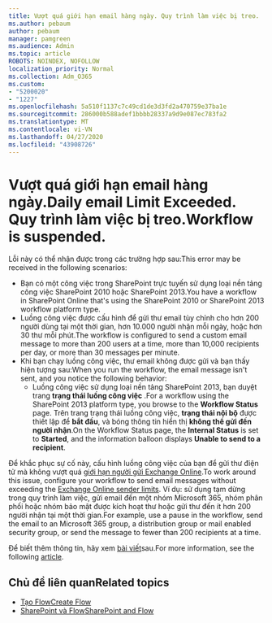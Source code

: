 ```yaml
---
title: Vượt quá giới hạn email hàng ngày. Quy trình làm việc bị treo.
ms.author: pebaum
author: pebaum
manager: pamgreen
ms.audience: Admin
ms.topic: article
ROBOTS: NOINDEX, NOFOLLOW
localization_priority: Normal
ms.collection: Adm_O365
ms.custom:
- "5200020"
- "1227"
ms.openlocfilehash: 5a510f1137c7c49cd1de3d3fd2a470759e37ba1e
ms.sourcegitcommit: 286000b588adef1bbbb28337a9d9e087ec783fa2
ms.translationtype: MT
ms.contentlocale: vi-VN
ms.lasthandoff: 04/27/2020
ms.locfileid: "43908726"
---
```

# <a name="daily-email-limit-exceeded-workflow-is-suspended"></a><span data-ttu-id="9bcc5-103">Vượt quá giới hạn email hàng ngày.</span><span class="sxs-lookup"><span data-stu-id="9bcc5-103">Daily email Limit Exceeded.</span></span> <span data-ttu-id="9bcc5-104">Quy trình làm việc bị treo.</span><span class="sxs-lookup"><span data-stu-id="9bcc5-104">Workflow is suspended.</span></span>

<span data-ttu-id="9bcc5-105">Lỗi này có thể nhận được trong các trường hợp sau:</span><span class="sxs-lookup"><span data-stu-id="9bcc5-105">This error may be received in the following scenarios:</span></span>

- <span data-ttu-id="9bcc5-106">Bạn có một công việc trong SharePoint trực tuyến sử dụng loại nền tảng công việc SharePoint 2010 hoặc SharePoint 2013.</span><span class="sxs-lookup"><span data-stu-id="9bcc5-106">You have a workflow in SharePoint Online that's using the SharePoint 2010 or SharePoint 2013 workflow platform type.</span></span>
- <span data-ttu-id="9bcc5-107">Luồng công việc được cấu hình để gửi thư email tùy chỉnh cho hơn 200 người dùng tại một thời gian, hơn 10.000 người nhận mỗi ngày, hoặc hơn 30 thư mỗi phút.</span><span class="sxs-lookup"><span data-stu-id="9bcc5-107">The workflow is configured to send a custom email message to more than 200 users at a time, more than 10,000 recipients per day, or more than 30 messages per minute.</span></span>
- <span data-ttu-id="9bcc5-108">Khi bạn chạy luồng công việc, thư email không được gửi và bạn thấy hiện tượng sau:</span><span class="sxs-lookup"><span data-stu-id="9bcc5-108">When you run the workflow, the email message isn't sent, and you notice the following behavior:</span></span>
    - <span data-ttu-id="9bcc5-109">Luồng công việc sử dụng loại nền tảng SharePoint 2013, bạn duyệt trang **trạng thái luồng công việc** .</span><span class="sxs-lookup"><span data-stu-id="9bcc5-109">For a workflow using the SharePoint 2013 platform type, you browse to the **Workflow Status** page.</span></span> <span data-ttu-id="9bcc5-110">Trên trang trạng thái luồng công việc, **trạng thái nội bộ** được thiết lập để **bắt đầu**, và bóng thông tin hiển thị **không thể gửi đến người nhận**.</span><span class="sxs-lookup"><span data-stu-id="9bcc5-110">On the Workflow Status page, the **Internal Status** is set to **Started**, and the information balloon displays **Unable to send to a recipient**.</span></span>

<span data-ttu-id="9bcc5-111">Để khắc phục sự cố này, cấu hình luồng công việc của bạn để gửi thư điện tử mà không vượt quá [giới hạn người gửi Exchange Online](https://docs.microsoft.com/office365/servicedescriptions/exchange-online-service-description/exchange-online-limits#recipientlimits).</span><span class="sxs-lookup"><span data-stu-id="9bcc5-111">To work around this issue, configure your workflow to send email messages without exceeding the [Exchange Online sender limits](https://docs.microsoft.com/office365/servicedescriptions/exchange-online-service-description/exchange-online-limits#recipientlimits).</span></span> <span data-ttu-id="9bcc5-112">Ví dụ: sử dụng tạm dừng trong quy trình làm việc, gửi email đến một nhóm Microsoft 365, nhóm phân phối hoặc nhóm bảo mật được kích hoạt thư hoặc gửi thư đến ít hơn 200 người nhận tại một thời gian.</span><span class="sxs-lookup"><span data-stu-id="9bcc5-112">For example, use a pause in the workflow, send the email to an Microsoft 365 group, a distribution group or mail enabled security group, or send the message to fewer than 200 recipients at a time.</span></span>


<span data-ttu-id="9bcc5-113">Để biết thêm thông tin, hãy xem [bài viết](https://support.microsoft.com/help/3150442/daily-email-limit-has-exceeded-and-your-workflow-has-been-suspended-or)sau.</span><span class="sxs-lookup"><span data-stu-id="9bcc5-113">For more information, see the following [article](https://support.microsoft.com/help/3150442/daily-email-limit-has-exceeded-and-your-workflow-has-been-suspended-or).</span></span>

## <a name="related-topics"></a><span data-ttu-id="9bcc5-114">Chủ đề liên quan</span><span class="sxs-lookup"><span data-stu-id="9bcc5-114">Related topics</span></span>
- [<span data-ttu-id="9bcc5-115">Tạo Flow</span><span class="sxs-lookup"><span data-stu-id="9bcc5-115">Create Flow</span></span>](https://support.office.com/article/Create-a-flow-for-a-list-or-library-in-SharePoint-Online-or-OneDrive-for-Business-a9c3e03b-0654-46af-a254-20252e580d01) 
- [<span data-ttu-id="9bcc5-116">SharePoint và Flow</span><span class="sxs-lookup"><span data-stu-id="9bcc5-116">SharePoint and Flow</span></span>](https://flow.microsoft.com/blog/sharepoint-and-flow/) 